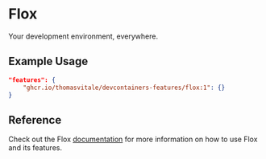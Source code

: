 # Flox

Your development environment, everywhere.

## Example Usage

```json
"features": {
    "ghcr.io/thomasvitale/devcontainers-features/flox:1": {}
}
```

## Reference

Check out the Flox [documentation](https://flox.dev/docs/) for more information on how to use Flox and its features.
